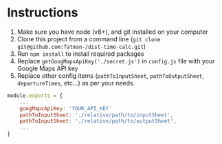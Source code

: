 # Instructions

1. Make sure you have node (v8+), and git installed on your computer
2. Clone this project from a command line (`git clone git@github.com:fatman-/dist-time-calc.git`)
3. Run `npm install` to install required packages
4. Replace `getGoogMapsApiKey('./secret.js')` in `config.js` file with your Google Maps API key
5. Replace other config items (`pathToInputSheet`, `pathToOutputSheet`, `departureTimes`, etc...) as per your needs.

```js
module.exports = {
	...
	googMapsApiKey: 'YOUR_API_KEY'
	pathToInputSheet: './relative/path/to/inputSheet',
	pathToInputSheet: './relative/path/to/outputSheet',
	...
}
```

